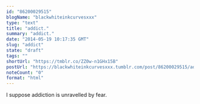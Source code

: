 ```yaml
---
id: "86200029515"
blogName: "blackwhiteinkcurvesxxx"
type: "text"
title: "addict."
summary: "addict."
date: "2014-05-19 10:17:35 GMT"
slug: "addict"
state: "draft"
tags: ""
shortUrl: "https://tmblr.co/ZZ0w-n1GHx15B"
postUrl: "https://blackwhiteinkcurvesxxx.tumblr.com/post/86200029515/addict"
noteCount: "0"
format: "html"
---
```


I suppose addiction is unravelled by fear.
